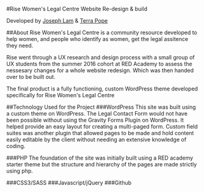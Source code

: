 #Rise Women's Legal Centre Website Re-design & build

Developed by [Joseph Lam](https://github.com/Joseph-Lam "Joseph's Github Profile!") & [Terra Pope](https://github.com/teeppope "Terra's Github Profile!")

##About
Rise Women's Legal Centre is a community resource developed to help women, and people who identify as women, get the legal assitence they need.

Rise went through a UX research and design process with a small group of UX students from the summer 2016 cohort at RED Academy to assess the nessesary changes for a whole website redesign. Which was then handed over to be built out.

The final product is a fully functioning, custom WordPress theme developed specifically for Rise Women's Legal Centre

##Technology Used for the Project
###WordPress
This site was built using a custom theme on WordPress. The Legal Contact Form would not have been possible without using the Gravity Forms Plugin on WordPress. It helped provide an easy layout for creating a multi-paged form. Custom field suites was another plugin that allowed pages to be made and hold content easily editable by the client without needing an extensive knowledge of coding. 

###PHP
The foundation of the site was initially built using a RED academy starter theme but the structure and hierarchy of the pages are made strictly using php.  

###CSS3/SASS
###Javascript/jQuery
###Github



